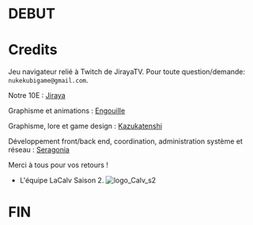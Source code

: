 # DEBUT

# Credits

Jeu navigateur relié à Twitch de JirayaTV.
Pour toute question/demande: `nukekubigame@gmail.com`.

Notre 10E : [Jiraya](https://twitter.com/Jirayalecochon)

Graphisme et animations : [Engouille](https://twitter.com/Engouille)

Graphisme, lore et game design : [Kazukatenshi](https://twitter.com/kazukatenshi)

Développement front/back end, coordination, administration système et réseau : [Seragonia](https://twitter.com/Seragonia_)

Merci à tous pour vos retours !

- L'équipe LaCalv Saison 2.
![logo_Calv_s2](https://user-images.githubusercontent.com/30507286/151718455-a564c0d6-4b2b-4e22-ac42-721008b18d4e.png)


# FIN
